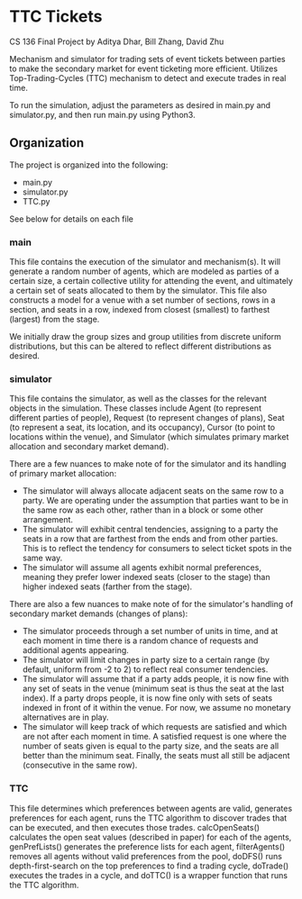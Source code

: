 # TTC Tickets
CS 136 Final Project by Aditya Dhar, Bill Zhang, David Zhu

Mechanism and simulator for trading sets of event tickets between parties to make the secondary market for event 
ticketing more efficient. Utilizes Top-Trading-Cycles (TTC) mechanism to detect and execute trades in real time.

To run the simulation, adjust the parameters as desired in main.py and simulator.py, and then run main.py using Python3. 

## Organization
The project is organized into the following:

* main.py
* simulator.py
* TTC.py

See below for details on each file

### main

This file contains the execution of the simulator and mechanism(s). It will generate a random number of agents,
which are modeled as parties of a certain size, a certain collective utility for attending the event, and ultimately
a certain set of seats allocated to them by the simulator. This file also constructs a model for a venue with a set
number of sections, rows in a section, and seats in a row, indexed from closest (smallest) to farthest (largest) from
the stage.

We initially draw the group sizes and group utilities from discrete uniform distributions, but this can be altered
to reflect different distributions as desired.

### simulator

This file contains the simulator, as well as the classes for the relevant objects in the simulation. These classes
include Agent (to represent different parties of people), Request (to represent changes of plans), Seat (to represent a
seat, its location, and its occupancy), Cursor (to point to locations within the venue), and Simulator (which simulates 
primary market allocation and secondary market demand).

There are a few nuances to make note of for the simulator and its handling of primary market allocation:
* The simulator will always allocate adjacent seats on the same row to a party. We are operating under the assumption
that parties want to be in the same row as each other, rather than in a block or some other arrangement.
* The simulator will exhibit central tendencies, assigning to a party the seats in a row that are farthest from the
ends and from other parties. This is to reflect the tendency for consumers to select ticket spots in the same way.
* The simulator will assume all agents exhibit normal preferences, meaning they prefer lower indexed seats (closer to
the stage) than higher indexed seats (farther from the stage).

There are also a few nuances to make note of for the simulator's handling of secondary market demands (changes of plans):
* The simulator proceeds through a set number of units in time, and at each moment in time there is a random chance of 
requests and additional agents appearing.
* The simulator will limit changes in party size to a certain range (by default, uniform from -2 to 2) to reflect real
consumer tendencies.
* The simulator will assume that if a party adds people, it is now fine with any set of seats in the venue (minimum 
seat is thus the seat at the last index). If a party drops people, it is now fine only with sets of seats indexed 
in front of it within the venue. For now, we assume no monetary alternatives are in play.
* The simulator will keep track of which requests are satisfied and which are not after each moment in time. A satisfied
request is one where the number of seats given is equal to the party size, and the seats are all better than the minimum 
seat. Finally, the seats must all still be adjacent (consecutive in the same row).

### TTC

This file determines which preferences between agents are valid, generates preferences for each agent, runs the TTC algorithm to discover trades that can be executed, and then executes those trades. calcOpenSeats() calculates the open seat values (described in paper) for each of the agents, genPrefLists() generates the preference lists for each agent, filterAgents() removes all agents without valid preferences from the pool, doDFS() runs depth-first-search on the top preferences to find a trading cycle, doTrade() executes the trades in a cycle, and doTTC() is a wrapper function that runs the TTC algorithm. 
